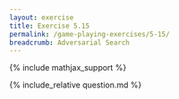 ```yaml
---
layout: exercise
title: Exercise 5.15
permalink: /game-playing-exercises/5-15/
breadcrumb: Adversarial Search
---
```


{% include mathjax_support %}

<div><i class="arrow-up loader" data-chapter="game-playing-exercises" data-exercise="ex_15" data-rating="0"></i></div>
{% include_relative question.md %}
